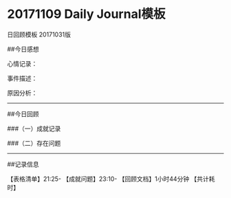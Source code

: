 # 20171109 Daily Journal模板

日回顾模板  20171031版

##今日感想

心情记录：

事件描述：

原因分析：



***
##今日回顾

###（一）成就记录

###（二）存在问题

***
##记录信息

【表格清单】21:25-
【成就问题】23:10-
【回顾文档】1小时44分钟
【共计耗时】